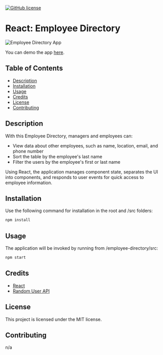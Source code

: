 [![GitHub license](https://img.shields.io/badge/license-MIT-blue.svg)](https://github.com/maphaiyarath/employee-directory)
# React: Employee Directory

![Employee Directory App](/TODO)

You can demo the app [here](https://maphaiyarath-employeedirectory.herokuapp.com/).

## Table of Contents
* [Description](#description)
* [Installation](#installation)
* [Usage](#usage)
* [Credits](#credits)
* [License](#license)
* [Contributing](#contributing)

## Description
With this Employee Directory, managers and employees can:
- View data about other employees, such as name, location, email, and phone number
- Sort the table by the employee's last name
- Filter the users by the employee's first or last name

Using React, the application manages component state, separates the UI into components, and responds to user events for quick access to employee information.

## Installation
Use the following command for installation in the root and /src folders:
```bash
npm install
```

## Usage
The application will be invoked by running from /employee-directory/src:
```bash
npm start
```

## Credits
* [React](https://reactjs.org/)
* [Random User API](https://randomuser.me/)

## License
This project is licensed under the MIT license.

## Contributing
n/a